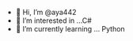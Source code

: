 - 👋 Hi, I’m @aya442
- 👀 I’m interested in ...C#
- 🌱 I’m currently learning ... Python

<!---
aya442/aya442 is a ✨ special ✨ repository because its `README.md` (this file) appears on your GitHub profile.
You can click the Preview link to take a look at your changes.
--->
